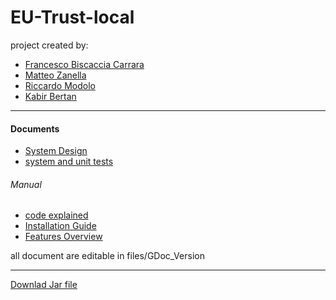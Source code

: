 # EU-Trust-local

project created by:

- [Francesco Biscaccia Carrara](mailto:francesco.biscacciacarrara@studenti.unipd.it)
- [Matteo Zanella](mailto:matteo.zanella.3@studenti.unipd.it)
- [Riccardo Modolo](mailto:riccardo.modolo.1@studenti.unipd.it)
- [Kabir Bertan](mailto:kabir.bertan@studenti.unipd.it)

---
#### Documents
- [System Design](files/PDF_Version/System%20Design.pdf)
- [system and unit tests](files/PDF_Version/System%20and%20Unit%20Test.pdf)
###### Manual
- [code explained](files/PDF_Version/Manuale/Code.pdf)
- [Installation Guide](files/PDF_Version/Manuale/Guida%20all'installazione.pdf)
- [Features Overview](files/PDF_Version/Manuale/Panoramica%20Delle%20Funzionalità.pdf)

all document are editable in files/GDoc_Version

---
[Downlad Jar file](target/EU-Trust-local-1.0-SNAPSHOT.jar)
